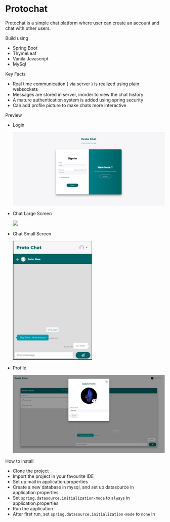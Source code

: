 
# Protochat

Protochat is a simple chat platform where user can create an account and chat with other users.

Build using

* Spring Boot
* ThymeLeaf
* Vanila Javascript
* MySql

Key Facts

* Real time communication ( via server ) is realized using plain websockets
* Messages are stored in server, inorder to view the chat history
* A mature authentication system is added using spring security
* Can add profile picture to make chats more interactive

Preview

* Login

  <img src="screenshots/login.png" width="800"  />

* Chat Large Screen

  <img src="screenshots/chat-largre.png" width="800"  />

* Chat Small Screen

  <img src="screenshots/chat-small.png" width="250"  />

* Profile

  <img src="screenshots/update-profile.png" width="800"  />

How to install

* Clone the project
* Import the project in your favourite IDE
* Set up mail in application.properties
* Create a new database in mysql, and set up datasource in application.properties
* Set `spring.datasource.initialization-mode` to `always` in application.properties
* Run the application
* After first run, set `spring.datasource.initialization-mode` to `none` in
